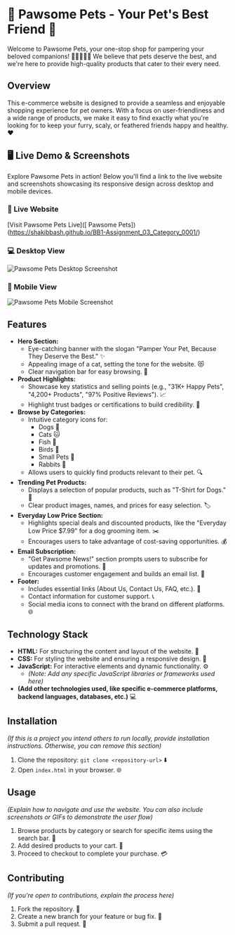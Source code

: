 # 🐾 Pawsome Pets - Your Pet's Best Friend 🐾

Welcome to Pawsome Pets, your one-stop shop for pampering your beloved companions! 🐶🐱🐠🦜🐰 We believe that pets deserve the best, and we're here to provide high-quality products that cater to their every need.

## Overview

This e-commerce website is designed to provide a seamless and enjoyable shopping experience for pet owners. With a focus on user-friendliness and a wide range of products, we make it easy to find exactly what you're looking for to keep your furry, scaly, or feathered friends happy and healthy. ❤️

## 🖥️ Live Demo & Screenshots

Explore Pawsome Pets in action!  Below you'll find a link to the live website and screenshots showcasing its responsive design across desktop and mobile devices.

### 🔗 Live Website

[Visit Pawsome Pets Live]([ Pawsome Pets])(https://shakibbash.github.io/BB1-Assignment_03_Category_0001/)

### 💻 Desktop View
![Pawsome Pets Desktop Screenshot](https://i.postimg.cc/LXT0Hzbz/screenshot-1739283458804.png) 


### 📱 Mobile View
![Pawsome Pets Mobile Screenshot](https://i.postimg.cc/KvpGM2NN/i-Phone-13-PRO-127-0-0-1.png) 

## Features

*   **Hero Section:**
    *   Eye-catching banner with the slogan "Pamper Your Pet, Because They Deserve the Best." ✨
    *   Appealing image of a cat, setting the tone for the website. 😻
    *   Clear navigation bar for easy browsing. 🧭
*   **Product Highlights:**
    *   Showcase key statistics and selling points (e.g., "31K+ Happy Pets", "4,200+ Products", "97% Positive Reviews").  📈
    *   Highlight trust badges or certifications to build credibility. 🏅
*   **Browse by Categories:**
    *   Intuitive category icons for:
        *   Dogs 🐶
        *   Cats 🐱
        *   Fish 🐠
        *   Birds 🦜
        *   Small Pets 🐹
        *   Rabbits 🐰
    *   Allows users to quickly find products relevant to their pet. 🔍
*   **Trending Pet Products:**
    *   Displays a selection of popular products, such as "T-Shirt for Dogs." 👕
    *   Clear product images, names, and prices for easy selection. 🏷️
*   **Everyday Low Price Section:**
    *   Highlights special deals and discounted products, like the "Everyday Low Price $7.99" for a dog grooming item. ✂️
    *   Encourages users to take advantage of cost-saving opportunities. 💰
*   **Email Subscription:**
    *   "Get Pawsome News!" section prompts users to subscribe for updates and promotions. 📧
    *   Encourages customer engagement and builds an email list. 💌
*   **Footer:**
    *   Includes essential links (About Us, Contact Us, FAQ, etc.). 🔗
    *   Contact information for customer support. 📞
    *   Social media icons to connect with the brand on different platforms. 🌐

## Technology Stack

*   **HTML:** For structuring the content and layout of the website. 🧱
*   **CSS:** For styling the website and ensuring a responsive design. 🎨
*   **JavaScript:** For interactive elements and dynamic functionality. ⚙️
    *   *(Note:  Add any specific JavaScript libraries or frameworks used here)* 
*   **(Add other technologies used, like specific e-commerce platforms, backend languages, databases, etc.)** 💻

## Installation

*(If this is a project you intend others to run locally, provide installation instructions. Otherwise, you can remove this section)*

1.  Clone the repository: `git clone <repository-url>` ⬇️
2.  Open `index.html` in your browser. 🌐

## Usage

*(Explain how to navigate and use the website. You can also include screenshots or GIFs to demonstrate the user flow)*

1.  Browse products by category or search for specific items using the search bar. 🔎
2.  Add desired products to your cart. 🛒
3.  Proceed to checkout to complete your purchase. 💳

## Contributing

*(If you're open to contributions, explain the process here)*

1.  Fork the repository. 🍴
2.  Create a new branch for your feature or bug fix. 🌱
3.  Submit a pull request. 🚀









